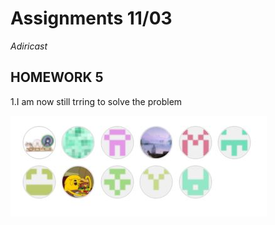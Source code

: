 # Assignments 11/03
*Adiricast*
## HOMEWORK 5

1.I am now still trring to solve the problem

![me](https://github.com/ophwsjtu18/ohw21f/blob/main/contributers20211013.JPG)
